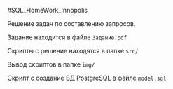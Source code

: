 #SQL_HomeWork_Innopolis

Решение задач по составлению запросов.

Задание находится в файле `Задание.pdf`

Скрипты с решение находятся в папке `src/`

Вывод скриптов в папке `img/`

Скрипт с создание БД PostgreSQL в файле `model.sql`